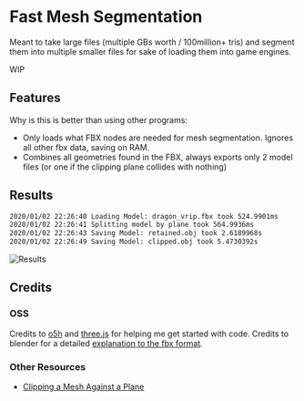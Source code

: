 # Fast Mesh Segmentation

Meant to take large files (multiple GBs worth / 100million+ tris) and segment them into multiple smaller files for sake of loading them into game engines.

WIP

## Features

Why is this is better than using other programs:

* Only loads what FBX nodes are needed for mesh segmentation. Ignores all other fbx data, saving on RAM. 
* Combines all geometries found in the FBX, always exports only 2 model files (or one if the clipping plane collides with nothing)

## Results

```txt
2020/01/02 22:26:40 Loading Model: dragon_vrip.fbx took 524.9901ms
2020/01/02 22:26:41 Splitting model by plane took 564.9936ms
2020/01/02 22:26:43 Saving Model: retained.obj took 2.6189968s
2020/01/02 22:26:49 Saving Model: clipped.obj took 5.4730392s
```

![Results](https://i.imgur.com/QCW2qzq.png)

## Credits

### OSS 

Credits to [o5h](https://github.com/o5h/fbx/tree/3a77542940a3e1fb404bfd00f2e49565a504a2df) and [three.js](https://github.com/mrdoob/three.js/blob/de530d6bae1bf40d1e001411bc3e02a915c2c993/examples/js/loaders/FBXLoader.js) for helping me get started with code. Credits to blender for a detailed [explanation to the fbx format](https://code.blender.org/2013/08/fbx-binary-file-format-specification/).

### Other Resources

* [Clipping a Mesh Against a Plane](https://www.geometrictools.com/Documentation/ClipMesh.pdf)